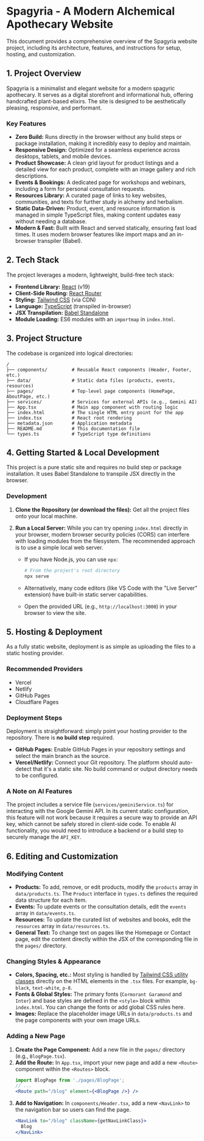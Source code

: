 # Spagyria - A Modern Alchemical Apothecary Website

This document provides a comprehensive overview of the Spagyria website project, including its architecture, features, and instructions for setup, hosting, and customization.

## 1. Project Overview

Spagyria is a minimalist and elegant website for a modern spagyric apothecary. It serves as a digital storefront and informational hub, offering handcrafted plant-based elixirs. The site is designed to be aesthetically pleasing, responsive, and performant.

### Key Features

-   **Zero Build:** Runs directly in the browser without any build steps or package installation, making it incredibly easy to deploy and maintain.
-   **Responsive Design:** Optimized for a seamless experience across desktops, tablets, and mobile devices.
-   **Product Showcase:** A clean grid layout for product listings and a detailed view for each product, complete with an image gallery and rich descriptions.
-   **Events & Bookings:** A dedicated page for workshops and webinars, including a form for personal consultation requests.
-   **Resources Library:** A curated page of links to key websites, communities, and texts for further study in alchemy and herbalism.
-   **Static Data-Driven:** Product, event, and resource information is managed in simple TypeScript files, making content updates easy without needing a database.
-   **Modern & Fast:** Built with React and served statically, ensuring fast load times. It uses modern browser features like import maps and an in-browser transpiler (Babel).

## 2. Tech Stack

The project leverages a modern, lightweight, build-free tech stack:

-   **Frontend Library:** [React](https://react.dev/) (v19)
-   **Client-Side Routing:** [React Router](https://reactrouter.com/)
-   **Styling:** [Tailwind CSS](https://tailwindcss.com/) (via CDN)
-   **Language:** [TypeScript](https://www.typescriptlang.org/) (transpiled in-browser)
-   **JSX Transpilation:** [Babel Standalone](https://babeljs.io/docs/babel-standalone)
-   **Module Loading:** ES6 modules with an `importmap` in `index.html`.

## 3. Project Structure

The codebase is organized into logical directories:

```
/
├── components/         # Reusable React components (Header, Footer, etc.)
├── data/               # Static data files (products, events, resources)
├── pages/              # Top-level page components (HomePage, AboutPage, etc.)
├── services/           # Services for external APIs (e.g., Gemini AI)
├── App.tsx             # Main app component with routing logic
├── index.html          # The single HTML entry point for the app
├── index.tsx           # React root rendering
├── metadata.json       # Application metadata
├── README.md           # This documentation file
└── types.ts            # TypeScript type definitions
```

## 4. Getting Started & Local Development

This project is a pure static site and requires no build step or package installation. It uses Babel Standalone to transpile JSX directly in the browser.

### Development

1.  **Clone the Repository (or download the files):**
    Get all the project files onto your local machine.

2.  **Run a Local Server:**
    While you can try opening `index.html` directly in your browser, modern browser security policies (CORS) can interfere with loading modules from the filesystem. The recommended approach is to use a simple local web server.
    -   If you have Node.js, you can use `npx`:
        ```bash
        # From the project's root directory
        npx serve
        ```
    -   Alternatively, many code editors (like VS Code with the "Live Server" extension) have built-in static server capabilities.

    -   Open the provided URL (e.g., `http://localhost:3000`) in your browser to view the site.

## 5. Hosting & Deployment

As a fully static website, deployment is as simple as uploading the files to a static hosting provider.

### Recommended Providers

-   Vercel
-   Netlify
-   GitHub Pages
-   Cloudflare Pages

### Deployment Steps

Deployment is straightforward: simply point your hosting provider to the repository. There is **no build step** required.

-   **GitHub Pages:** Enable GitHub Pages in your repository settings and select the main branch as the source.
-   **Vercel/Netlify:** Connect your Git repository. The platform should auto-detect that it's a static site. No build command or output directory needs to be configured.

### A Note on AI Features

The project includes a service file (`services/geminiService.ts`) for interacting with the Google Gemini API. In its current static configuration, this feature will not work because it requires a secure way to provide an API key, which cannot be safely stored in client-side code. To enable AI functionality, you would need to introduce a backend or a build step to securely manage the `API_KEY`.

## 6. Editing and Customization

### Modifying Content

-   **Products:** To add, remove, or edit products, modify the `products` array in `data/products.ts`. The `Product` interface in `types.ts` defines the required data structure for each item.
-   **Events:** To update events or the consultation details, edit the `events` array in `data/events.ts`.
-   **Resources:** To update the curated list of websites and books, edit the `resources` array in `data/resources.ts`.
-   **General Text:** To change text on pages like the Homepage or Contact page, edit the content directly within the JSX of the corresponding file in the `pages/` directory.

### Changing Styles & Appearance

-   **Colors, Spacing, etc.:** Most styling is handled by [Tailwind CSS utility classes](https://tailwindcss.com/docs/utility-first) directly on the HTML elements in the `.tsx` files. For example, `bg-black`, `text-white`, `p-8`.
-   **Fonts & Global Styles:** The primary fonts (`Cormorant Garamond` and `Inter`) and base styles are defined in the `<style>` block within `index.html`. You can change the fonts or add global CSS rules here.
-   **Images:** Replace the placeholder image URLs in `data/products.ts` and the page components with your own image URLs.

### Adding a New Page

1.  **Create the Page Component:** Add a new file in the `pages/` directory (e.g., `BlogPage.tsx`).
2.  **Add the Route:** In `App.tsx`, import your new page and add a new `<Route>` component within the `<Routes>` block.
    ```jsx
    import BlogPage from './pages/BlogPage';
    // ...
    <Route path="/blog" element={<BlogPage />} />
    ```
3.  **Add to Navigation:** In `components/Header.tsx`, add a new `<NavLink>` to the navigation bar so users can find the page.
    ```jsx
    <NavLink to="/blog" className={getNavLinkClass}>
      Blog
    </NavLink>
    ```